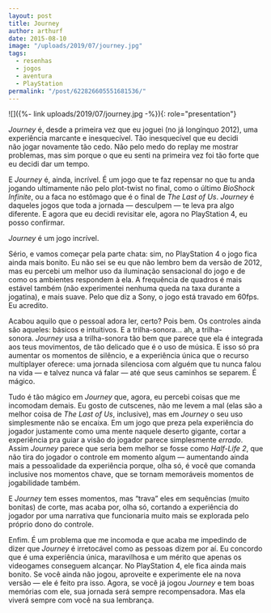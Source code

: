```yaml
---
layout: post
title: Journey
author: arthurf
date: 2015-08-10
image: "/uploads/2019/07/journey.jpg"
tags:
  - resenhas
  - jogos
  - aventura
  - PlayStation
permalink: "/post/622826605551681536/"
---
```


![]({%- link uploads/2019/07/journey.jpg -%}){: role="presentation"}

_Journey_ é, desde a primeira vez que eu joguei (no já longínquo 2012), uma experiência marcante e inesquecível. Tão inesquecível que eu decidi não jogar novamente tão cedo. Não pelo medo do replay me mostrar problemas, mas sim porque o que eu senti na primeira vez foi tão forte que eu decidi dar um tempo.

E *Journey* é, ainda, incrível. É um jogo que te faz repensar no que tu anda jogando ultimamente não pelo plot-twist no final, como o último *BioShock Infinite*, ou a faca no estômago que é o final de *The Last of Us*. *Journey* é daqueles jogos que toda a jornada — desculpem — te leva pra algo diferente. E agora que eu decidi revisitar ele, agora no PlayStation 4, eu posso confirmar.

_Journey_ é um jogo incrível.

Sério, e vamos começar pela parte chata: sim, no PlayStation 4 o jogo fica ainda mais bonito. Eu não sei se eu que não lembro bem da versão de 2012, mas eu percebi um melhor uso da iluminação sensacional do jogo e de como os ambientes respondem à ela. A frequência de quadros é mais estável também (não experimentei nenhuma queda na taxa durante a jogatina), e mais suave. Pelo que diz a Sony, o jogo está travado em 60fps. Eu acredito.

Acabou aquilo que o pessoal adora ler, certo? Pois bem. Os controles ainda são aqueles: básicos e intuitivos. E a trilha-sonora... ah, a trilha-sonora. *Journey* usa a trilha-sonora tão bem que parece que ela é integrada aos teus movimentos, de tão delicado que é o uso de música. E isso só pra aumentar os momentos de silêncio, e a experiência única que o recurso multiplayer oferece: uma jornada silenciosa com alguém que tu nunca falou na vida — e talvez nunca vá falar — até que seus caminhos se separem. É mágico.

Tudo é tão mágico em _Journey_ que, agora, eu percebi coisas que me incomodam demais. Eu gosto de cutscenes, não me levem a mal (elas são a melhor coisa de *The Last of Us*, inclusive), mas em *Journey* o seu uso simplesmente não se encaixa. Em um jogo que preza pela experiência do jogador justamente como uma mente naquele deserto gigante, cortar a experiência pra guiar a visão do jogador parece simplesmente *errado*. Assim *Journey* parece que seria bem melhor se fosse como *Half-Life 2*, que não tira do jogador o controle em momento algum — aumentando ainda mais a pessoalidade da experiência porque, olha só, é você que comanda inclusive nos momentos chave, que se tornam memoráveis momentos de jogabilidade também.

E *Journey* tem esses momentos, mas “trava” eles em sequências (muito bonitas) de corte, mas acaba por, olha só, cortando a experiência do jogador por uma narrativa que funcionaria muito mais se explorada pelo próprio dono do controle.

Enfim. É um problema que me incomoda e que acaba me impedindo de dizer que *Journey* é irretocável como as pessoas dizem por aí. Eu concordo que é uma experiência única, maravilhosa e um mérito que apenas os videogames conseguem alcançar. No PlayStation 4, ele fica ainda mais bonito. Se você ainda não jogou, aproveite e experimente ele na nova versão — ele é feito pra isso. Agora, se você já jogou *Journey* e tem boas memórias com ele, sua jornada será sempre recompensadora. Mas ela viverá sempre com você na sua lembrança.
